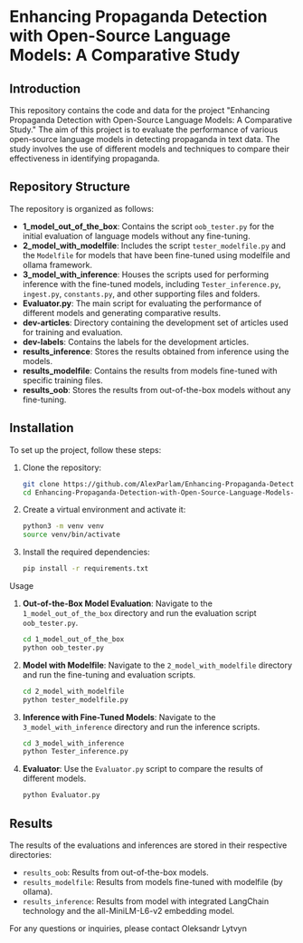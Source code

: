 # Enhancing Propaganda Detection with Open-Source Language Models: A Comparative Study

## Introduction

This repository contains the code and data for the project "Enhancing Propaganda Detection with Open-Source Language Models: A Comparative Study." The aim of this project is to evaluate the performance of various open-source language models in detecting propaganda in text data. The study involves the use of different models and techniques to compare their effectiveness in identifying propaganda.

## Repository Structure

The repository is organized as follows:

- **1_model_out_of_the_box**: Contains the script `oob_tester.py` for the initial evaluation of language models without any fine-tuning.
- **2_model_with_modelfile**: Includes the script `tester_modelfile.py` and the `Modelfile` for models that have been fine-tuned using modelfile and ollama framework.
- **3_model_with_inference**: Houses the scripts used for performing inference with the fine-tuned models, including `Tester_inference.py`, `ingest.py`, `constants.py`, and other supporting files and folders.
- **Evaluator.py**: The main script for evaluating the performance of different models and generating comparative results.
- **dev-articles**: Directory containing the development set of articles used for training and evaluation.
- **dev-labels**: Contains the labels for the development articles.
- **results_inference**: Stores the results obtained from inference using the models.
- **results_modelfile**: Contains the results from models fine-tuned with specific training files.
- **results_oob**: Stores the results from out-of-the-box models without any fine-tuning.

## Installation

To set up the project, follow these steps:

1. Clone the repository:

   ```bash
   git clone https://github.com/AlexParlam/Enhancing-Propaganda-Detection-with-Open-Source-Language-Models-A-Comparative-Study.git
   cd Enhancing-Propaganda-Detection-with-Open-Source-Language-Models-A-Comparative-Study
   ```

2. Create a virtual environment and activate it:

   ```bash
   python3 -m venv venv
   source venv/bin/activate
   ```

3. Install the required dependencies:

   ```bash
   pip install -r requirements.txt
   ```

Usage

1. **Out-of-the-Box Model Evaluation**:
   Navigate to the `1_model_out_of_the_box` directory and run the evaluation script `oob_tester.py`.

   ```bash
   cd 1_model_out_of_the_box
   python oob_tester.py
   ```

2. **Model with Modelfile**:
   Navigate to the `2_model_with_modelfile` directory and run the fine-tuning and evaluation scripts.

   ```bash
   cd 2_model_with_modelfile
   python tester_modelfile.py
   ```

3. **Inference with Fine-Tuned Models**:
   Navigate to the `3_model_with_inference` directory and run the inference scripts.

   ```bash
   cd 3_model_with_inference
   python Tester_inference.py
   ```

4. **Evaluator**:
   Use the `Evaluator.py` script to compare the results of different models.

   ```bash
   python Evaluator.py
   ```

## Results

The results of the evaluations and inferences are stored in their respective directories:
- `results_oob`: Results from out-of-the-box models.
- `results_modelfile`: Results from models fine-tuned with modelfile (by ollama).
- `results_inference`: Results from model with integrated LangChain technology and the all-MiniLM-L6-v2 embedding model.


For any questions or inquiries, please contact Oleksandr Lytvyn

